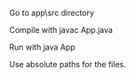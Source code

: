 Go to app\src directory

Compile with javac App.java

Run with java App

Use absolute paths for the files.